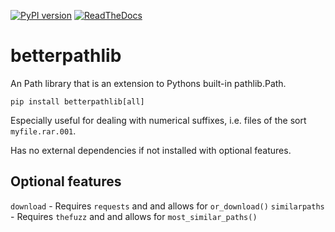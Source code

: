 [![PyPI version](https://badge.fury.io/py/betterpathlib.svg)](https://badge.fury.io/py/betterpathlib)
[![ReadTheDocs](https://readthedocs.org/projects/betterpathlib/badge/?version=latest)](https://readthedocs.org/projects/betterpathlib)

# betterpathlib
An Path library that is an extension to Pythons built-in pathlib.Path.

```
pip install betterpathlib[all]
```

Especially useful for dealing with numerical suffixes, i.e. files of the sort `myfile.rar.001`.

Has no external dependencies if not installed with optional features.


## Optional features
`download` - Requires `requests` and and allows for `or_download()`
`similarpaths` - Requires `thefuzz` and and allows for `most_similar_paths()`


